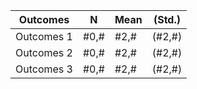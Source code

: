 <!-- tablefill:start tab:example_matrix -->

| Outcomes   | N    | Mean | (Std.) | 
| ---------- | ---- | ---- | ------ |
| Outcomes 1 | #0,# | #2,# | (#2,#) | 
| Outcomes 2 | #0,# | #2,# | (#2,#) | 
| Outcomes 3 | #0,# | #2,# | (#2,#) | 

<!-- tablefill:end -->
